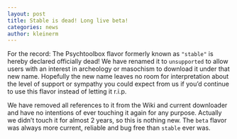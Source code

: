 ```yaml
---
layout: post
title: Stable is dead! Long live beta!
categories: news
author: kleinerm
---
```


For the record: The Psychtoolbox flavor formerly known as `"stable"` is
hereby declared officially dead! We have renamed it to `unsupported` to
allow users with an interest in archeology or masochism to download it
under that new name. Hopefully the new name leaves no room for
interpretation about the level of support or sympathy you could expect
from us if you’d continue to use this flavor instead of letting it
r.i.p.

We have removed all references to it from the Wiki and current
downloader and have no intentions of ever touching it again for any
purpose. Actually we didn’t touch it for almost 2 years, so this is
nothing new. The `beta` flavor was always more current, reliable and bug
free than `stable` ever was.
